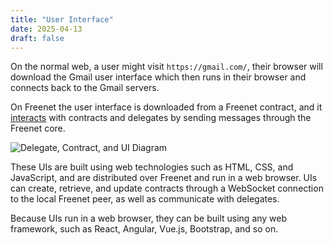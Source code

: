 ```yaml
---
title: "User Interface"
date: 2025-04-13
draft: false
---
```


On the normal web, a user might visit `https://gmail.com/`, their browser will download the Gmail
user interface which then runs in their browser and connects back to the Gmail servers.

On Freenet the user interface is downloaded from a Freenet contract, and it
[interacts](/resources/manual/components/overview) with contracts and delegates by sending messages through
the Freenet core.

![Delegate, Contract, and UI Diagram](/ui_delegate_contract.svg)

These UIs are built using web technologies such as HTML, CSS, and JavaScript, and are distributed
over Freenet and run in a web browser. UIs can create, retrieve, and update contracts through a
WebSocket connection to the local Freenet peer, as well as communicate with delegates.

Because UIs run in a web browser, they can be built using any web framework, such as React, Angular,
Vue.js, Bootstrap, and so on.
